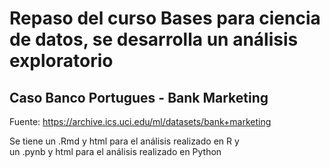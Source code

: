 # Repaso del curso Bases para ciencia de datos, se desarrolla un análisis exploratorio

## Caso Banco Portugues - Bank Marketing
 
Fuente: https://archive.ics.uci.edu/ml/datasets/bank+marketing
 
Se tiene un .Rmd y html para el análisis realizado en R y  
un .pynb y html para el análisis realizado en Python
